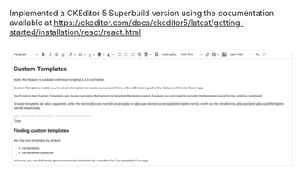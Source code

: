 Implemented a CKEditor 5 Superbuild version using the documentation available at https://ckeditor.com/docs/ckeditor5/latest/getting-started/installation/react/react.html

![Implemented CKEditor Image](https://github.com/KunwarBindra/CKEditor5-Superbuild/blob/main/Editor-Photo.png?raw=true)
